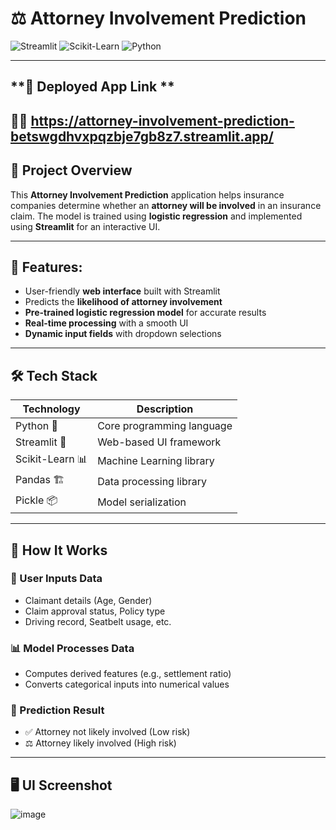 # ⚖️ Attorney Involvement Prediction

![Streamlit](https://img.shields.io/badge/Streamlit-FF4B4B?style=for-the-badge&logo=streamlit&logoColor=white) 
![Scikit-Learn](https://img.shields.io/badge/Scikit--Learn-F7931E?style=for-the-badge&logo=scikit-learn&logoColor=white)
![Python](https://img.shields.io/badge/Python-3776AB?style=for-the-badge&logo=python&logoColor=white)

---
## **🎲 Deployed App Link **
⛓️‍💥 https://attorney-involvement-prediction-betswgdhvxpqzbje7gb8z7.streamlit.app/
---

## **📌 Project Overview**
This **Attorney Involvement Prediction** application helps insurance companies determine whether an **attorney will be involved** in an insurance claim. The model is trained using **logistic regression** and implemented using **Streamlit** for an interactive UI.

---

## **🚀 Features:**
- User-friendly **web interface** built with Streamlit  
- Predicts the **likelihood of attorney involvement**  
- **Pre-trained logistic regression model** for accurate results  
- **Real-time processing** with a smooth UI  
- **Dynamic input fields** with dropdown selections  

---

## **🛠️ Tech Stack**

| Technology      | Description |
|----------------|------------|
| Python 🐍  | Core programming language |
| Streamlit 🎨  | Web-based UI framework |
| Scikit-Learn 📊 | Machine Learning library |
| Pandas 🏗️ | Data processing library |
| Pickle 📦 | Model serialization |

---

## **📝 How It Works**

### 📝 User Inputs Data  
- Claimant details (Age, Gender)  
- Claim approval status, Policy type  
- Driving record, Seatbelt usage, etc.  

### 📊 Model Processes Data  
- Computes derived features (e.g., settlement ratio)  
- Converts categorical inputs into numerical values  

### 🎯 Prediction Result  
- ✅ Attorney not likely involved (Low risk)  
- ⚖️ Attorney likely involved (High risk)  

---

## **🖥️ UI Screenshot**
![image](https://github.com/user-attachments/assets/bbbb95d6-b60e-4581-9244-c161602eb765)
